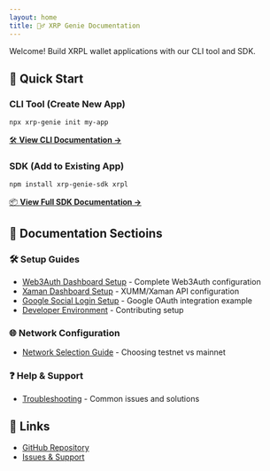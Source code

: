 ```yaml
---
layout: home
title: 🧞‍♂️ XRP Genie Documentation
---
```


Welcome! Build XRPL wallet applications with our CLI tool and SDK.

## 🚀 Quick Start

### CLI Tool (Create New App)
```bash
npx xrp-genie init my-app
```

[🛠️ **View CLI Documentation →**](cli/)

### SDK (Add to Existing App)
```bash
npm install xrp-genie-sdk xrpl
```

[📦 **View Full SDK Documentation →**](sdk/)


## 📖 Documentation Sectioins

### 🛠️ Setup Guides
- [Web3Auth Dashboard Setup](setup/web3auth-dashboard.md) - Complete Web3Auth configuration
- [Xaman Dashboard Setup](setup/xaman-dashboard.md) - XUMM/Xaman API configuration
- [Google Social Login Setup](setup/google-auth.md) - Google OAuth integration example
- [Developer Environment](setup/developer-environment.md) - Contributing setup

### 🌐 Network Configuration
- [Network Selection Guide](guides/network-selection.md) - Choosing testnet vs mainnet

### ❓ Help & Support
- [Troubleshooting](help/troubleshooting.md) - Common issues and solutions

## 🔗 Links

- [GitHub Repository](https://github.com/zhaben/xrp-genie)
- [Issues & Support](https://github.com/zhaben/xrp-genie/issues)

